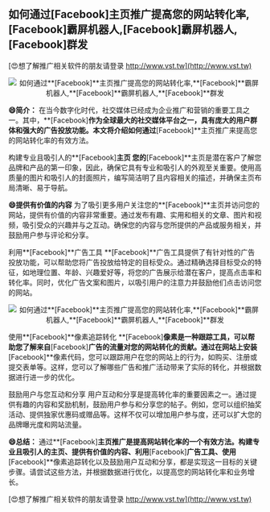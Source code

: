 ## **如何通过**[Facebook]**主页推广提高您的网站转化率,**[Facebook]**霸屏机器人,**[Facebook]**霸屏机器人,**[Facebook]**群发**

[😍想了解推广相关软件的朋友请登录 http://www.vst.tw](http://www.vst.tw)

 <center><img src="https://vst.tw/MP4/tuiguang/png/3.png" alt="如何通过**[Facebook]**主页推广提高您的网站转化率,**[Facebook]**霸屏机器人,**[Facebook]**霸屏机器人,**[Facebook]**群发"></center>

**😄简介：**
在当今数字化时代，社交媒体已经成为企业推广和营销的重要工具之一。其中，**[Facebook]**作为全球最大的社交媒体平台之一，具有庞大的用户群体和强大的广告投放功能。本文将介绍如何通过**[Facebook]**主页推广来提高您的网站转化率的有效方法。

构建专业且吸引人的**[Facebook]**主页
您的**[Facebook]**主页是潜在客户了解您品牌和产品的第一印象，因此，确保它具有专业和吸引人的外观至关重要。使用高质量的图片和吸引人的封面照片，编写简洁明了且内容相关的描述，并确保主页布局清晰、易于导航。

**😄提供有价值的内容**
为了吸引更多用户关注您的**[Facebook]**主页并访问您的网站，提供有价值的内容非常重要。通过发布有趣、实用和相关的文章、图片和视频，吸引受众的兴趣并与之互动。确保您的内容与您所提供的产品或服务相关，并鼓励用户参与评论和分享。

利用**[Facebook]**广告工具
**[Facebook]**广告工具提供了有针对性的广告投放功能，可以帮助您将广告投放给特定的目标受众。通过精确选择目标受众的特征，如地理位置、年龄、兴趣爱好等，将您的广告展示给潜在客户，提高点击率和转化率。同时，优化广告文案和图片，以吸引用户的注意力并鼓励他们点击访问您的网站。

 <center><img src="https://vst.tw/MP4/tuiguang/png/7.png" alt="如何通过**[Facebook]**主页推广提高您的网站转化率,**[Facebook]**霸屏机器人,**[Facebook]**霸屏机器人,**[Facebook]**群发"></center>

使用**[Facebook]**像素追踪转化
**[Facebook]**像素是一种跟踪工具，可以帮助您了解来自**[Facebook]**广告的流量对您的网站转化的贡献。通过在网站上安装**[Facebook]**像素代码，您可以跟踪用户在您的网站上的行为，如购买、注册或提交表单等。这样，您可以了解哪些广告和推广活动带来了实际的转化，并根据数据进行进一步的优化。

鼓励用户与您互动和分享
用户互动和分享是提高转化率的重要因素之一。通过提供有趣的内容和奖励机制，鼓励用户参与和分享您的帖子。例如，您可以组织抽奖活动、提供独家优惠码或赠品等。这样不仅可以增加用户参与度，还可以扩大您的品牌曝光度和网站流量。

**😄总结：**
通过**[Facebook]**主页推广是提高网站转化率的一个有效方法。构建专业且吸引人的主页、提供有价值的内容、利用**[Facebook]**广告工具、使用**[Facebook]**像素追踪转化以及鼓励用户互动和分享，都是实现这一目标的关键步骤。请尝试这些方法，并根据数据进行优化，以提高您的网站转化率和业务增长。

[😍想了解推广相关软件的朋友请登录 http://www.vst.tw](http://www.vst.tw)



